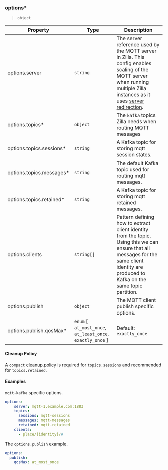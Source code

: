 ### options\*

> `object`

| Property | Type | Description |
| -- | -- | -- |
| options.server |  `string` |  The server reference used by the MQTT server in Zilla. This config enables scaling of the MQTT server when running multiple Zilla instances as it uses [server redirection](https://docs.oasis-open.org/mqtt/mqtt/v5.0/os/mqtt-v5.0-os.html#_Toc3901255). |
| options.topics\* |  `object` |  The `kafka` topics Zilla needs when routing MQTT messages | 
| options.topics.sessions\* |  `string` |  A Kafka topic for storing mqtt session states. | 
| options.topics.messages\* |  `string` |  The default Kafka topic used for routing mqtt messages. | 
| options.topics.retained\* |  `string` |  A Kafka topic for storing mqtt retained messages. | 
| options.clients |  `string[]` |  Pattern defining how to extract client identity from the topic. Using this we can ensure that all messages for the same client identity are produced to Kafka on the same topic partition. | 
| options.publish |  `object` |  The MQTT client publish specific options. | 
| options.publish.qosMax\* |  `enum` [ `at_most_once`, `at_least_once`, `exactly_once` ] | Default: `exactly_once` |  Highest allowed QOS level. | 

#### Cleanup Policy
A `compact` [cleanup.policy](https://kafka.apache.org/30/generated/topic_config.html#topicconfigs_cleanup.policy) is required for `topics.sessions` and recommended for `topics.retained`.

#### Examples

`mqtt-kafka` specific options.

```yaml
options:
    server: mqtt-1.example.com:1883
    topics:
      sessions: mqtt-sessions
      messages: mqtt-messages
      retained: mqtt-retained
    clients:
      - place/{identity}/#
```

The `options.publish` example.

```yaml
options:
  publish:
    qosMax: at_most_once
```